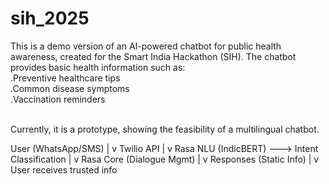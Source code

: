 # sih_2025
This is a demo version of an AI-powered chatbot for public health awareness, created for the Smart India Hackathon (SIH).
The chatbot provides basic health information such as:<br>
.Preventive healthcare tips<br>
.Common disease symptoms<br>
.Vaccination reminders<br><br>

Currently, it is a prototype, showing the feasibility of a multilingual chatbot.<br>



User (WhatsApp/SMS)
        |
        v
   Twilio API
        |
        v
   Rasa NLU (IndicBERT) ---> Intent Classification
        |
        v
   Rasa Core (Dialogue Mgmt)
        |
        v
   Responses (Static Info)
        |
        v
User receives trusted info


